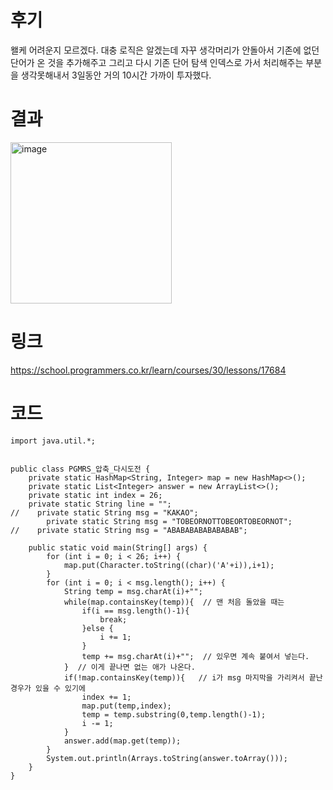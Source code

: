 # 후기
왤케 어려운지 모르겠다. 대충 로직은 알겠는데 자꾸 생각머리가 안돌아서 기존에 없던 단어가 온 것을 추가해주고 그리고 다시 기존 단어 탐색 인덱스로 가서 처리해주는 부분을 생각못해내서 3일동안 거의 10시간 가까이 투자했다.<br>

# 결과
<img width="258" alt="image" src="https://github.com/Ryeohwan/TRL/assets/73810834/875b07d4-70d3-4532-9080-325cd600d619">

# 링크
https://school.programmers.co.kr/learn/courses/30/lessons/17684

# 코드
```
import java.util.*;


public class PGMRS_압축_다시도전 {
    private static HashMap<String, Integer> map = new HashMap<>();
    private static List<Integer> answer = new ArrayList<>();
    private static int index = 26;
    private static String line = "";
//    private static String msg = "KAKAO";
        private static String msg = "TOBEORNOTTOBEORTOBEORNOT";
//    private static String msg = "ABABABABABABABAB";

    public static void main(String[] args) {
        for (int i = 0; i < 26; i++) {
            map.put(Character.toString((char)('A'+i)),i+1);
        }
        for (int i = 0; i < msg.length(); i++) {
            String temp = msg.charAt(i)+"";
            while(map.containsKey(temp)){  // 맨 처음 돌았을 때는
                if(i == msg.length()-1){
                    break;
                }else {
                    i += 1;
                }
                temp += msg.charAt(i)+"";  // 있우면 계속 붙여서 넣는다.
            }  // 이게 끝나면 없는 애가 나온다.
            if(!map.containsKey(temp)){   // i가 msg 마지막을 가리켜서 끝난 경우가 있을 수 있기에
                index += 1;
                map.put(temp,index);
                temp = temp.substring(0,temp.length()-1);
                i -= 1;
            }
            answer.add(map.get(temp));
        }
        System.out.println(Arrays.toString(answer.toArray()));
    }
}

```